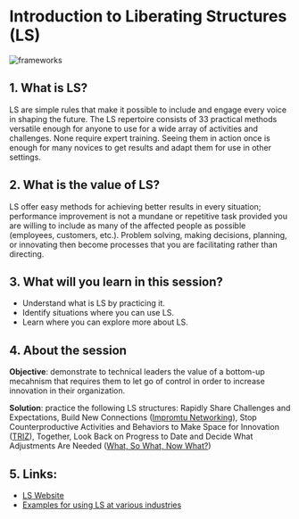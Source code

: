 <!-- numbers -->

# Introduction to Liberating Structures (LS)

![frameworks](https://i.imgur.com/ER5iCTY.jpg)

## 1. What is LS?
LS are simple rules that make it possible to include and engage every voice in shaping the future. The LS repertoire consists of 33 practical methods versatile enough for anyone to use for a wide array of activities and challenges. None require expert training. Seeing them in action once is enough for many novices to get results and adapt them for use in other settings.

## 2. What is the value of LS?
LS offer easy methods for achieving better results in every situation; performance improvement is not a mundane or repetitive task provided you are willing to include as many of the affected people as possible (employees, customers, etc.). Problem solving, making decisions, planning, or innovating then become processes that you are facilitating rather than directing.

## 3. What will you learn in this session?
* Understand what is LS by practicing it.
* Identify situations where you can use LS.
* Learn where you can explore more about LS.

## 4. About the session
**Objective**: demonstrate to technical leaders the value of a bottom-up mecahnism that requires them to let go of control in order to increase innovation in their organization.

**Solution**: practice the following LS structures: Rapidly Share Challenges and Expectations, Build New Connections ([Impromtu Networking](http://www.liberatingstructures.com/2-impromptu-networking)), Stop Counterproductive Activities and Behaviors to Make Space for Innovation ([TRIZ](http://www.liberatingstructures.com/6-making-space-with-triz)), Together, Look Back on Progress to Date and Decide What Adjustments Are Needed ([What, So What, Now What?](http://www.liberatingstructures.com/9-what-so-what-now-what-w))

## 5. Links:
* [LS Website](http://www.liberatingstructures.com)
* [Examples for using LS at various industries](http://www.liberatingstructures.com/field-stories)
